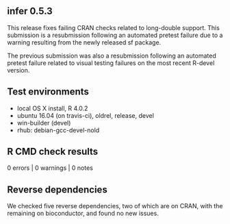 ## infer 0.5.3

This release fixes failing CRAN checks related to long-double support. This
submission is a resubmission following an automated pretest failure due to
a warning resulting from the newly released sf package.

The previous submission was also a resubmission following an automated pretest 
failure related to visual testing failures on the most recent R-devel version.

## Test environments
* local OS X install, R 4.0.2
* ubuntu 16.04 (on travis-ci), oldrel, release, devel
* win-builder (devel)
* rhub: debian-gcc-devel-nold

## R CMD check results

0 errors | 0 warnings | 0 notes

## Reverse dependencies

We checked five reverse dependencies, two of which are on CRAN, with the
remaining on bioconductor, and found no new issues.
